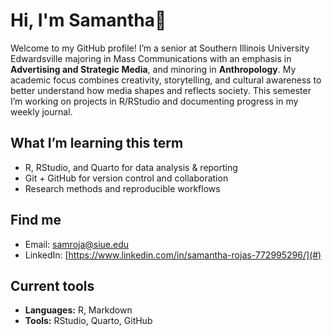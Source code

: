 # Hi, I'm Samantha👋

Welcome to my GitHub profile! I’m a  senior at Southern Illinois University Edwardsville majoring in Mass Communications with an emphasis in **Advertising and Strategic Media**, and minoring in **Anthropology**. My academic focus combines creativity, storytelling, and cultural awareness to better understand how media shapes and reflects society. This semester I’m working on projects in R/RStudio and documenting progress in my weekly journal.  

## What I’m learning this term
- R, RStudio, and Quarto for data analysis & reporting
- Git + GitHub for version control and collaboration
- Research methods and reproducible workflows

## Find me
- Email: [samroja@siue.edu](#)
- LinkedIn: [https://www.linkedin.com/in/samantha-rojas-772995296/](#)

## Current tools
- **Languages:** R, Markdown
- **Tools:** RStudio, Quarto, GitHub
